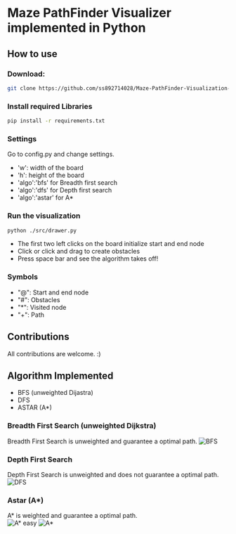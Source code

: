 # Maze PathFinder Visualizer implemented in Python
## How to use

### Download:
```bash
git clone https://github.com/ss892714028/Maze-PathFinder-Visualization-Python
```
### Install required Libraries
```bash
pip install -r requirements.txt
```
### Settings
Go to config.py and change settings.
* 'w': width of the board
* 'h': height of the board
* 'algo':'bfs' for Breadth first search
* 'algo':'dfs' for Depth first search
* 'algo':'astar' for A*
### Run the visualization
```bash
python ./src/drawer.py
```
* The first two left clicks on the board initialize start and end node
* Click or click and drag to create obstacles
* Press space bar and see the algorithm takes off!
### Symbols
* "@": Start and end node
* "#": Obstacles
* "*": Visited node
* "+": Path

## Contributions
All contributions are welcome. :)

## Algorithm Implemented
* BFS (unweighted Dijastra)
* DFS
* ASTAR (A*)

### Breadth First Search (unweighted Dijkstra)
Breadth First Search is unweighted and guarantee a optimal path.
![BFS](https://github.com/ss892714028/Maze-PathFinder-Visualization-Python/blob/master/gifs/bfs.gif)

### Depth First Search
Depth First Search is unweighted and does not guarantee a optimal path.
![DFS](https://github.com/ss892714028/Maze-PathFinder-Visualization-Python/blob/master/gifs/dfs-nonoptimal.gif)

### Astar (A*)
A* is weighted and guarantee a optimal path.                                                         
![A* easy](https://github.com/ss892714028/Maze-PathFinder-Visualization-Python/blob/master/gifs/a-star_ez.gif)
![A*](https://github.com/ss892714028/Maze-PathFinder-Visualization-Python/blob/master/gifs/a-star.gif)
